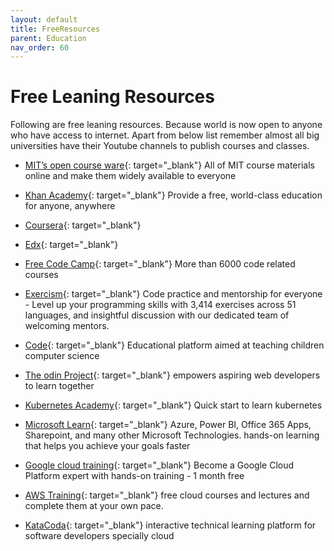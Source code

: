 ```yaml
---
layout: default
title: FreeResources
parent: Education
nav_order: 60
---
```


# Free Leaning Resources

Following are free leaning resources. Because world is now open to anyone who have access to internet. Apart from below list remember almost all big universities have their Youtube channels to publish courses and classes.

* [MIT’s  open course ware](https://ocw.mit.edu/index.htm){: target="_blank"} All of MIT course materials online and make them widely available to everyone
* [Khan Academy](https://www.khanacademy.org/){: target="_blank"} Provide a free, world-class education for anyone, anywhere
* [Coursera](https://www.coursera.org/){: target="_blank"}
* [Edx](https://www.edx.org/){: target="_blank"}
* [Free Code Camp](https://www.freecodecamp.org){: target="_blank"} More than 6000 code related courses
* [Exercism](https://exercism.io/){: target="_blank"} Code practice and mentorship for everyone - Level up your programming skills with 3,414 exercises across 51 languages, and insightful discussion with our dedicated team of welcoming mentors.
* [Code](https://code.org/){: target="_blank"} Educational platform aimed at teaching children computer science
* [The odin Project](https://www.theodinproject.com){: target="_blank"} empowers aspiring web developers to learn together

* [Kubernetes Academy](https://kube.academy/){: target="_blank"} Quick start to learn kubernetes
* [Microsoft Learn](https://docs.microsoft.com/en-us/learn/){: target="_blank"} Azure, Power BI, Office 365 Apps, Sharepoint, and many other Microsoft Technologies. hands-on learning that helps you achieve your goals faster
* [Google cloud training](https://go.qwiklabs.com/qwiklabs-free){: target="_blank"} Become a Google Cloud Platform expert with hands-on training - 1 month free
* [AWS Training](https://aws.training/){: target="_blank"} free cloud courses and lectures and complete them at your own pace.
* [KataCoda](https://www.katacoda.com/){: target="_blank"} interactive technical learning platform for software developers specially cloud